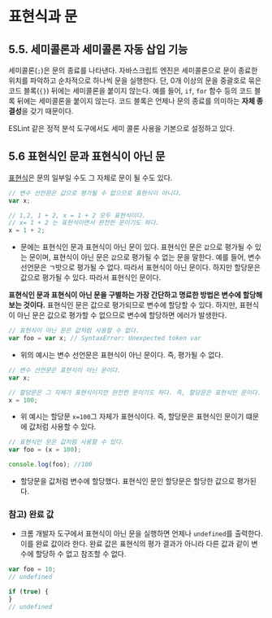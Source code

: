 # 표현식과 문

## 5.5. 세미콜론과 세미콜론 자동 삽입 기능

세미콜론(`;`)은 문의 종료를 나타낸다. 자바스크립트 엔진은 세미콜론으로 문이 종료한 위치를 파악하고 순차적으로 하나씩 문을 실행한다.
단, 0개 이상의 문을 중괄호로 묶은 코드 블록(`{}`) 뒤에는 세미콜론을 붙이지 않는다. 예를 들어, `if`, `for` 함수 등의 코드 블록 뒤에는 세미콜론을 붙이지 않는다. 코드 블록은 언제나 문의 종료를 의미하는 **자체 종결성**을 갖기 때문이다.

ESLint 같은 정적 분석 도구에서도 세미 콜론 사용을 기본으로 설정하고 있다.

## 5.6 표현식인 문과 표현식이 아닌 문

[표현식](https://github.com/ohtaekwon/Frontend-101/blob/main/JavaScript/DeepDive/05.%ED%91%9C%ED%98%84%EC%8B%9D%EA%B3%BC%20%EB%AC%B8/5.3_%ED%91%9C%ED%98%84%EC%8B%9D%EA%B3%BC%20%EB%AC%B8.md)은 문의 일부일 수도 그 자체로 문이 될 수도 있다.

```js
// 변수 선언문은 값으로 평가될 수 없으므로 표현식이 아니다.
var x;

// 1,2, 1 + 2, x = 1 + 2 모두 표현식이다.
// x= 1 + 2 는 표현식이면서 완전한 문이기도 하다.
x = 1 + 2;
```

- 문에는 표현식인 문과 표현식이 아닌 문이 있다. 표현식인 문은 `값`으로 평가될 수 있는 문이며, 표현식이 아닌 문은 `값`으로 평가될 수 없는 문을 말한다. 예를 들어, 변수 선언문은 ㄱ밧으로 평가될 수 없다. 따라서 표현식이 아닌 문이다. 하지만 할당문은 값으로 평가될 수 있다. 따라서 표현식인 문이다.

**표현식인 문과 표현식이 아닌 문을 구별하는 가장 간단하고 명료한 방법은 변수에 할당해보는 것이다.** 표현식인 문은 값으로 평가되므로 변수에 할당할 수 있다. 하지만, 표현식이 아닌 문은 값으로 평가할 수 없으므로 변수에 할당하면 에러가 발생한다.

```js
// 표현식이 아닌 문은 값처럼 사용할 수 없다.
var foo = var x; // SyntaxError: Unexpected token var

```

- 위의 예시는 변수 선언문은 표현식이 아닌 문이다. 즉, 평가될 수 없다.

```js
// 변수 선언문은 표현식이 아닌 문이다.
var x;

// 할당문은 그 자체가 표현식이지만 완전한 문이기도 하다. 즉, 할당문은 표현식인 문이다.
x = 100;
```

- 위 예시는 할당문 `x=100`그 자체가 표현식이다. 즉, 할당문은 표현식인 문이기 떄문에 값처럼 사용할 수 있다.

```js
// 표현식인 문은 값처럼 사용할 수 있다.
var foo = (x = 100);

console.log(foo); //100
```

- 할당문을 값처럼 변수에 할당했다. 표현식인 문인 할당문은 할당한 값으로 평가된다.

### 참고) 완료 값

- 크롬 개발자 도구에서 표현식이 아닌 문을 실행하면 언제나 `undefined`를 출력한다. 이를 완료 값이라 한다. 완료 값은 표현식의 평가 결과가 아니라 다른 값과 같이 변수에 할당하 수 없고 참조할 수 없다.

```js
var foo = 10;
// undefined

if (true) {
}
// undefined
```

